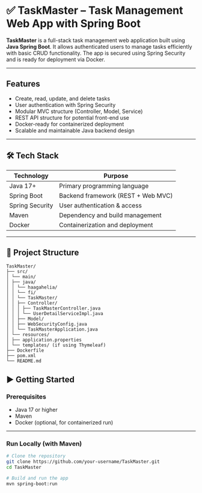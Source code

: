 # ✅ TaskMaster – Task Management Web App with Spring Boot

**TaskMaster** is a full-stack task management web application built using **Java Spring Boot**. It allows authenticated users to manage tasks efficiently with basic CRUD functionality. The app is secured using Spring Security and is ready for deployment via Docker.

---

## Features

- Create, read, update, and delete tasks
- User authentication with Spring Security
- Modular MVC structure (Controller, Model, Service)
- REST API structure for potential front-end use
- Docker-ready for containerized deployment
- Scalable and maintainable Java backend design

---

## 🛠️ Tech Stack

| Technology         | Purpose                            |
|--------------------|------------------------------------|
| Java 17+           | Primary programming language        |
| Spring Boot        | Backend framework (REST + Web MVC) |
| Spring Security    | User authentication & access       |
| Maven              | Dependency and build management     |
| Docker             | Containerization and deployment     |

---

## 📁 Project Structure

```
TaskMaster/
├── src/
│ └── main/
│ ├── java/
│ │ └── haagahelia/
│ │ └── fi/
│ │ └── TaskMaster/
│ │ ├── Controller/
│ │ │ ├── TaskMasterController.java
│ │ │ └── UserDetailServiceImpl.java
│ │ ├── Model/
│ │ ├── WebSecurityConfig.java
│ │ └── TaskMasterApplication.java
│ └── resources/
│ ├── application.properties
│ └── templates/ (if using Thymeleaf)
├── Dockerfile
├── pom.xml
└── README.md
```
## ▶️ Getting Started

### Prerequisites
- Java 17 or higher
- Maven
- Docker (optional, for containerized run)

---

### Run Locally (with Maven)

```bash
# Clone the repository
git clone https://github.com/your-username/TaskMaster.git
cd TaskMaster

# Build and run the app
mvn spring-boot:run
